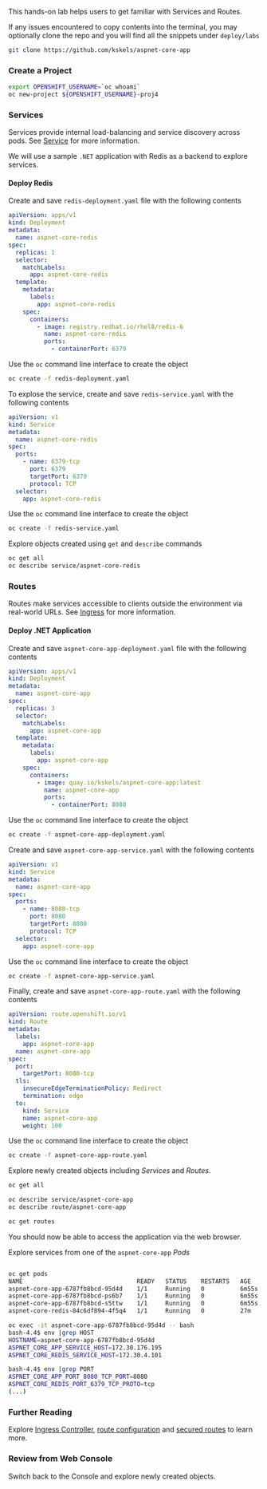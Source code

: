 This hands-on lab helps users to get familiar with Services and Routes.


If any issues encountered to copy contents into the terminal, you may optionally clone the repo and you will find all the snippets under `deploy/labs`

```bash
git clone https://github.com/kskels/aspnet-core-app
```

### Create a Project

```bash
export OPENSHIFT_USERNAME=`oc whoami`
oc new-project ${OPENSHIFT_USERNAME}-proj4
```

### Services

Services provide internal load-balancing and service discovery across pods. See [Service](https://kubernetes.io/docs/concepts/services-networking/service/) for more information.

We will use a sample `.NET` application with Redis as a backend to explore services.

#### Deploy Redis

Create and save `redis-deployment.yaml` file with the following contents

```yaml
apiVersion: apps/v1
kind: Deployment
metadata:
  name: aspnet-core-redis
spec:
  replicas: 1
  selector:
    matchLabels:
      app: aspnet-core-redis
  template:
    metadata:
      labels:
        app: aspnet-core-redis
    spec:
      containers:
        - image: registry.redhat.io/rhel8/redis-6
          name: aspnet-core-redis
          ports:
            - containerPort: 6379
```

Use the `oc` command line interface to create the object

```bash
oc create -f redis-deployment.yaml
```

To explose the service, create and save `redis-service.yaml` with the following contents

```yaml
apiVersion: v1
kind: Service
metadata:
  name: aspnet-core-redis
spec:
  ports:
    - name: 6379-tcp
      port: 6379
      targetPort: 6379
      protocol: TCP
  selector:
    app: aspnet-core-redis
```

Use the `oc` command line interface to create the object

```bash
oc create -f redis-service.yaml
```

Explore objects created using `get` and `describe` commands

```bash
oc get all
oc describe service/aspnet-core-redis
```

### Routes

Routes make services accessible to clients outside the environment via real-world URLs. See [Ingress](https://kubernetes.io/docs/concepts/services-networking/ingress/) for more information.


#### Deploy .NET Application

Create and save `aspnet-core-app-deployment.yaml` file with the following contents

```yaml
apiVersion: apps/v1
kind: Deployment
metadata:
  name: aspnet-core-app
spec:
  replicas: 3
  selector:
    matchLabels:
      app: aspnet-core-app
  template:
    metadata:
      labels:
        app: aspnet-core-app
    spec:
      containers:
        - image: quay.io/kskels/aspnet-core-app:latest
          name: aspnet-core-app
          ports:
            - containerPort: 8080
```

Use the `oc` command line interface to create the object

```bash
oc create -f aspnet-core-app-deployment.yaml
```

Create and save `aspnet-core-app-service.yaml` with the following contents

```yaml
apiVersion: v1
kind: Service
metadata:
  name: aspnet-core-app
spec:
  ports:
    - name: 8080-tcp
      port: 8080
      targetPort: 8080
      protocol: TCP
  selector:
    app: aspnet-core-app
``` 

Use the `oc` command line interface to create the object

```bash
oc create -f aspnet-core-app-service.yaml
```

Finally, create and save `aspnet-core-app-route.yaml` with the following contents

```yaml
apiVersion: route.openshift.io/v1
kind: Route
metadata:
  labels:
    app: aspnet-core-app
  name: aspnet-core-app
spec:
  port:
    targetPort: 8080-tcp
  tls:
    insecureEdgeTerminationPolicy: Redirect
    termination: edge
  to:
    kind: Service
    name: aspnet-core-app
    weight: 100
```

Use the `oc` command line interface to create the object

```bash
oc create -f aspnet-core-app-route.yaml
```

Explore newly created objects including *Services* and *Routes*.

```bash
oc get all

oc describe service/aspnet-core-app
oc describe route/aspnet-core-app

oc get routes
```

You should now be able to access the application via the web browser.

Explore services from one of the `aspnet-core-app` *Pods*

```bash

oc get pods
NAME                                READY   STATUS    RESTARTS   AGE
aspnet-core-app-6787fb8bcd-95d4d    1/1     Running   0          6m55s
aspnet-core-app-6787fb8bcd-ps6b7    1/1     Running   0          6m55s
aspnet-core-app-6787fb8bcd-s5ttw    1/1     Running   0          6m55s
aspnet-core-redis-84c6df894-4f5q4   1/1     Running   0          27m

oc exec -it aspnet-core-app-6787fb8bcd-95d4d -- bash
bash-4.4$ env |grep HOST
HOSTNAME=aspnet-core-app-6787fb8bcd-95d4d
ASPNET_CORE_APP_SERVICE_HOST=172.30.176.195
ASPNET_CORE_REDIS_SERVICE_HOST=172.30.4.101

bash-4.4$ env |grep PORT
ASPNET_CORE_APP_PORT_8080_TCP_PORT=8080
ASPNET_CORE_REDIS_PORT_6379_TCP_PROTO=tcp
(...)
```
### Further Reading

Explore [Ingress Controller](https://docs.openshift.com/container-platform/4.8/networking/ingress-operator.html), [route configuration](https://docs.openshift.com/container-platform/4.8/networking/routes/route-configuration.html) and [secured routes](https://docs.openshift.com/container-platform/4.8/networking/routes/secured-routes.html) to learn more.

### Review from Web Console

Switch back to the Console and explore newly created objects.
